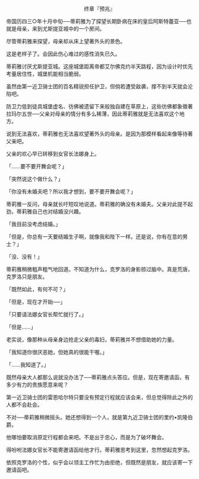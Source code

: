 <p align="center">终章『预兆』</p>

帝国历四三○年十月中旬──蒂莉雅为了探望长期卧病在床的皇后阿斯特蕾亚──也就是母亲，来到尤斯提亚城中的一个房间。

尽管蒂莉雅来探望，母亲却从床上望著外头的景色。

这是老样子了。会因此伤心难过的感性消失已久。

蒂莉雅讨厌尤斯提亚城。这座城堡距离帝都艾尔佛克约半天路程，因为设计时优先考量居住性，城堡机能相当脆弱。

虽然由第一近卫骑士团的百名精锐担任护卫，但倘若遭受敌袭，撑不到半天就会沦陷吧。

防卫力低到徒具城堡虚名、彷佛被遗留下来般独自建在草原上，这些彷佛都象徵著拉玛尔五世──父亲对母亲的情分有多么稀薄，因此蒂莉雅就是无法喜欢这个地方。

说到无法喜欢，蒂莉雅也无法喜欢望著外头的母亲。是因为那模样看起来像等待著父亲吧。

父亲的欢心早已转移到女官长法娜身上。

「……要不要开舞会呢？」

「突然说这个做什么？」

「你没有未婚夫吧？所以我才想到，要不要开舞会呢？」

蒂莉雅一反问，母亲就长吁短叹地说道。蒂莉雅的确没有未婚夫。父亲对此提不起劲，蒂莉雅自己也对结婚没兴趣。

「我目前没考虑结婚。」

「但是，你总有一天要结婚生子啊，就像我和陛下一样。还是说，你有在意的男士？」

「没、没有！」

蒂莉雅稍微粗声粗气地回道。不知道为什么，克罗洛的身影掠过脑中。真是荒唐，克罗洛只是朋友。

「既然如此，有何不可？」

「但是，现在才开始──」

「只要请法娜女官长帮忙就行了。」

「但是……」

老实说，像那种从母亲身边抢走父亲的毒妇，蒂莉雅并不想借助她的力量。

「我知道你很厌恶她，但她真的很能干喔。」

「……我知道了。」

既然母亲大人都那么说就没办法了──蒂莉雅点头答应。但是，现在寄邀请函，有多少有力的贵族愿意来呢？

第一近卫骑士团的雷恩哈尔特只要没有预定行程就应该会来，但总觉得除此之外的人都不会赴会。

不对──蒂莉雅稍微摇头。她还想得到一个人，就是第九近卫骑士团的里约•凯隆伯爵。

他哪怕要取消原定行程都会来吧。不是出于忠心，而是为了破坏舞会。

得吩咐法娜女官长不能寄邀请函给他才行。蒂莉雅思考到这里，忽然想起克罗洛。

依照克罗洛的个性，似乎会以领主工作忙为由拒绝，但既然是朋友，就应该寄一下邀请函吧。

